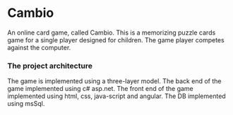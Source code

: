 # Cambio
An online card game, called Cambio. This is a memorizing puzzle cards game for a single player designed for children. The game player competes against the computer.

### The project architecture


The game is implemented using a three-layer model. The back end of the game implemented using c# asp.net. The front end of the game implemented using html, css, java-script and angular. The DB implemented using msSql.
